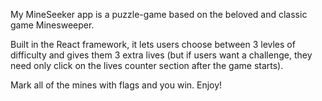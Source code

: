 My MineSeeker app is a puzzle-game based on the beloved and classic game Minesweeper.

Built in the React framework, it lets users choose between 3 levles of difficulty and gives them 3 extra lives (but if users want a challenge, they need only click on the lives counter section after the game starts).

Mark all of the mines with flags and you win. Enjoy!
